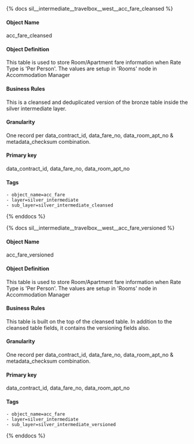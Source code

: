 {% docs sil__intermediate__travelbox__west__acc_fare_cleansed %}

#### Object Name
acc_fare_cleansed

#### Object Definition
This table is used to store Room/Apartment fare information when Rate Type is &#39;Per Person&#39;. The values are setup in &#39;Rooms&#39; node in Accommodation Manager

#### Business Rules
This is a cleansed and deduplicated version of the bronze table inside the silver intermediate layer.

#### Granularity
One record per data_contract_id, data_fare_no, data_room_apt_no & metadata_checksum combination.

#### Primary key
data_contract_id, data_fare_no, data_room_apt_no

#### Tags
    - object_name=acc_fare
    - layer=silver_intermediate
    - sub_layer=silver_intermediate_cleansed

{% enddocs %}

{% docs sil__intermediate__travelbox__west__acc_fare_versioned %}

#### Object Name
acc_fare_versioned

#### Object Definition
This table is used to store Room/Apartment fare information when Rate Type is &#39;Per Person&#39;. The values are setup in &#39;Rooms&#39; node in Accommodation Manager

#### Business Rules
This table is built on the top of the cleansed table. In addition to the cleansed table fields, it contains the versioning fields also.

#### Granularity
One record per data_contract_id, data_fare_no, data_room_apt_no & metadata_checksum combination.

#### Primary key
data_contract_id, data_fare_no, data_room_apt_no

#### Tags
    - object_name=acc_fare
    - layer=silver_intermediate
    - sub_layer=silver_intermediate_versioned

{% enddocs %}